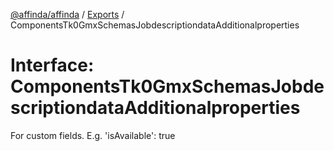 [@affinda/affinda](../README.md) / [Exports](../modules.md) / ComponentsTk0GmxSchemasJobdescriptiondataAdditionalproperties

# Interface: ComponentsTk0GmxSchemasJobdescriptiondataAdditionalproperties

For custom fields. E.g. 'isAvailable': true

